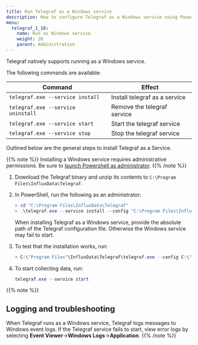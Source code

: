 ```yaml
---
title: Run Telegraf as a Windows service
description: How to configure Telegraf as a Windows service using PowerShell.
menu:
  telegraf_1_18:
    name: Run as Windows service
    weight: 20
    parent: Administration
---
```


Telegraf natively supports running as a Windows service.

The following commands are available:

| Command                            | Effect                        |
|------------------------------------|-------------------------------|
| `telegraf.exe --service install`   | Install telegraf as a service |
| `telegraf.exe --service uninstall` | Remove the telegraf service   |
| `telegraf.exe --service start`     | Start the telegraf service    |
| `telegraf.exe --service stop`      | Stop the telegraf service     |

Outlined below are the general steps to install Telegraf as a Service.

{{% note %}}
Installing a Windows service requires administrative permissions.
Be sure to [launch Powershell as administrator](
https://docs.microsoft.com/en-us/powershell/scripting/windows-powershell/starting-windows-powershell?view=powershell-7#with-administrative-privileges-run-as-administrator).
{{% /note %}}

1. Download the Telegraf binary and unzip its contents to `C:\Program Files\InfluxData\Telegraf`.
2. In PowerShell, run the following as an administrator:
   ```powershell
   > cd "C:\Program Files\InfluxData\Telegraf"
   > .\telegraf.exe --service install --config "C:\Program Files\InfluxData\Telegraf\telegraf.conf"
   ```
   When installing Telegraf as a Windows service, provide the absolute path of the Telegraf configuration file.
   Otherwise the Windows service may fail to start.
3. To test that the installation works, run:

   ```powershell
   > C:\"Program Files"\InfluxData\Telegraf\telegraf.exe --config C:\"Program Files"\InfluxData\Telegraf\telegraf.conf --test
   ```

4. To start collecting data, run:

   ```powershell
   telegraf.exe --service start
   ```

<!--
#### Config Directory

You can also specify a `--config-directory` for the service to use:

1. Create a directory for configuration snippets: `C:\Program Files\Telegraf\telegraf.d`
2. Include the `--config-directory` option when registering the service:
   ```
   > C:\"Program Files"\Telegraf\telegraf.exe --service install --config C:\"Program Files"\Telegraf\telegraf.conf --config-directory C:\"Program Files"\Telegraf\telegraf.d
   ```
-->

{{% note %}}
## Logging and troubleshooting
When Telegraf runs as a Windows service, Telegraf logs messages to Windows event logs.
If the Telegraf service fails to start, view error logs by selecting **Event Viewer**→**Windows Logs**→**Application**.
{{% /note %}}
